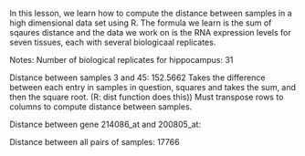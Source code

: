 In this lesson, we learn how to compute the distance between samples in a 
high dimensional data set using R. The formula we learn is the sum of 
sqaures distance and the data we work on is the RNA expression levels for 
seven tissues, each with several biologicaal replicates.

Notes:
Number of biological replicates for hippocampus: 31
 
Distance between samples 3 and 45: 152.5662
Takes the difference between each entry in samples in question, squares and 
takes the sum, and then the square root. (R: dist function does this))
Must transpose rows to columns to compute distance between samples.

Distance between gene 214086_at and 200805_at:

Distance between all pairs of samples: 17766 
